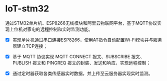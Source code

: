 # loT-stm32

通过STM32单片机、ESP8266无线模块和阿里云物联网平台，基于MQTT协议实现上位机对家电的远程控制和实时监测功能。
- [x] 实现单片机通过串口连接ESP8266，使用AT指令自动配置Wi-Fi模块并与服务器建立TCP连接；
- [x] 基于 MQTT 协议实现 MQTT CONNECT 报文、SUBSCRIBE 报文、PUBLISH 报文和 PINGREQ 报文的封装、发送和响应，实现远程控制；
- [x] 通过定时器获取各类传感器实时数据，并上传至云服务器实现实时监测。


